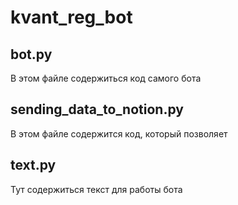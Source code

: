 # kvant_reg_bot

## bot.py
В этом файле содержиться код самого бота

## sending_data_to_notion.py 
В этом файле содержится код, который позволяет 

## text.py
Тут содержиться текст для работы бота
